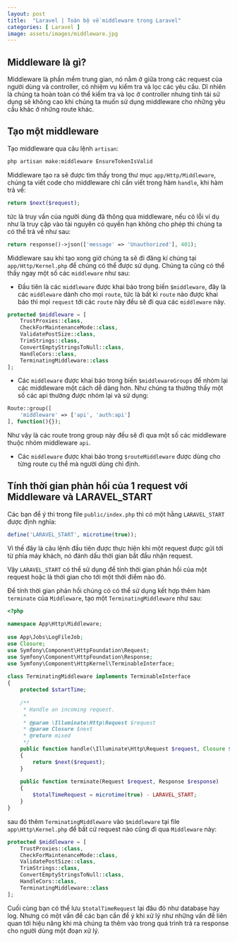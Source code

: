 ```yaml
---
layout: post
title:  "Laravel | Toàn bộ về middleware trong Laravel"
categories: [ Laravel ]
image: assets/images/middleware.jpg
---
```


## Middleware là gì?

Middleware là phần mềm trung gian, nó nằm ở giữa trong các request của người dùng và controller, có nhiệm vụ kiểm tra và lọc các yêu cầu. Dĩ nhiên là chúng ta hoàn toàn có thể kiểm tra và lọc ở controller nhưng tính tái sử dụng sẽ không cao khi chúng ta muốn sử dụng middleware cho những yêu cầu khác ở những route khác.

## Tạo một middleware

Tạo middleware qua câu lệnh `artisan`: 

```bash
php artisan make:middleware EnsureTokenIsValid
```

Middleware tạo ra sẽ được tìm thấy trong thư mục `app/Http/Middleware`, chúng ta viết code cho middleware chỉ cần viết trong hàm `handle`, khi hàm trả về: 

```php
return $next($request);
```

tức là truy vấn của người dùng đã thông qua middleware, nếu có lỗi ví dụ như là truy cập vào tài nguyên có quyền hạn không cho phép thì chúng ta có thể trả về như sau: 

```php
return response()->json(['message' => 'Unauthorized'], 401);
```

Middleware sau khi tạo xong giờ chúng ta sẽ đi đăng kí chúng tại `app/Http/Kernel.php` để chúng có thể được sử dụng. Chúng ta cũng có thể thấy ngay một số các `middleware` như sau:

- Đầu tiên là các `middleware` được khai báo trong biến `$middleware`, đây là các `middleware` dành cho mọi `route`, tức là bất kì `route` nào được khai báo thì mọi `request` tới các `route` này đều sẽ đi qua các `middleware` này.


```php
protected $middleware = [
    TrustProxies::class,
    CheckForMaintenanceMode::class,
    ValidatePostSize::class,
    TrimStrings::class,
    ConvertEmptyStringsToNull::class,
    HandleCors::class,
    TerminatingMiddleware::class
];
```

- Các `middleware` được khai báo trong biến `$middlewareGroups` để nhóm lại các middleware một cách dễ dàng hơn. Như chúng ta thường thấy một số các api thường được nhóm lại và sử dụng:


```php
Route::group([
    'middleware' => ['api', 'auth:api']
], function(){});
```

Như vậy là các route trong group này đều sẽ đi qua một số các middleware thuộc nhóm middleware `api`.

- Các `middleware` được khai báo trong `$routeMiddleware` được dùng cho từng route cụ thể mà người dùng chỉ định.

## Tính thời gian phản hồi của 1 request với Middleware và LARAVEL_START

Các bạn để ý thì trong file `public/index.php` thì có một hằng `LARAVEL_START` được định nghĩa: 

```php
define('LARAVEL_START', microtime(true));
```

Vì thế đây là câu lệnh đầu tiên được thực hiện khi một request được gửi tới từ phía máy khách, nó đánh dấu thời gian bắt đầu nhận request.

Vậy `LARAVEL_START` có thể sử dụng để tính thời gian phản hồi của một request hoặc là thời gian cho tới một thời điểm nào đó.

Để tính thời gian phản hồi chúng có có thể sử dụng kết hợp thêm hàm `terminate` của `Middleware`, tạo một `TerminatingMiddleware` như sau: 

```php
<?php  
  
namespace App\Http\Middleware;  
  
use App\Jobs\LogFileJob;  
use Closure;  
use Symfony\Component\HttpFoundation\Request;  
use Symfony\Component\HttpFoundation\Response;  
use Symfony\Component\HttpKernel\TerminableInterface;  
  
class TerminatingMiddleware implements TerminableInterface  
{  
    protected $startTime;  
  
    /**  
     * Handle an incoming request.     
     *     
     * @param \Illuminate\Http\Request $request  
     * @param Closure $next  
     * @return mixed  
     */    
    public function handle(\Illuminate\Http\Request $request, Closure $next)  
    {        
        return $next($request);  
    }  
  
    public function terminate(Request $request, Response $response)  
    {        
        $totalTimeRequest = microtime(true) - LARAVEL_START;
    }
}
```

sau đó thêm `TerminatingMiddleware` vào `$middleware` tại file `app\Http\Kernel.php` để bất cứ request nào cũng đi qua `Middleware` này: 

```php
protected $middleware = [  
    TrustProxies::class,  
    CheckForMaintenanceMode::class,  
    ValidatePostSize::class,  
    TrimStrings::class,  
    ConvertEmptyStringsToNull::class,  
    HandleCors::class,  
    TerminatingMiddleware::class  
];
```

Cuối cùng bạn có thể lưu `$totalTimeRequest` lại đâu đó như database hay log. Nhưng có một vấn đề các bạn cần để ý khi xử lý như những vấn đề liên quan tới hiệu năng khi mà chúng ta thêm vào trong quá trình trả ra response cho người dùng một đoạn xử lý.

